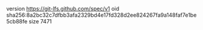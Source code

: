version https://git-lfs.github.com/spec/v1
oid sha256:8a2bc32c7dfbb3afa2329bd4e17fd328d2ee824267fa9a148faf7e1be5cb88fe
size 7471
